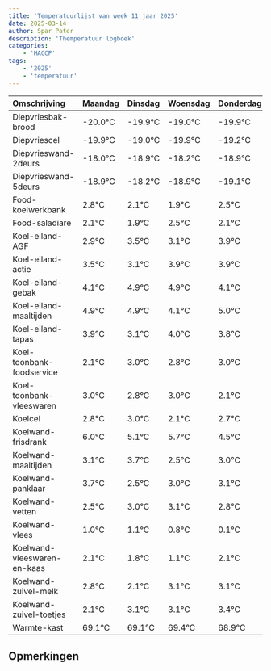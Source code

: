 ```yaml
---
title: 'Temperatuurlijst van week 11 jaar 2025'
date: 2025-03-14
author: Spar Pater
description: 'Themperatuur logboek'
categories:
    - 'HACCP'
tags:
    - '2025'
    - 'temperatuur'
---
```

|Omschrijving|Maandag|Dinsdag|Woensdag|Donderdag|Vrijdag|Zaterdag|Zondag|
|:---|:---|:---|:---|:---|:---|:---|:---|
|Diepvriesbak-brood|-20.0°C|-19.9°C|-19.0°C|-19.9°C|-19.2°C| | |
|Diepvriescel|-19.9°C|-19.0°C|-19.9°C|-19.2°C|-19.9°C| | |
|Diepvrieswand-2deurs|-18.0°C|-18.9°C|-18.2°C|-18.9°C|-19.1°C| | |
|Diepvrieswand-5deurs|-18.9°C|-18.2°C|-18.9°C|-19.1°C|-18.5°C| | |
|Food-koelwerkbank|2.8°C|2.1°C|1.9°C|2.5°C|2.1°C| | |
|Food-saladiare|2.1°C|1.9°C|2.5°C|2.1°C|2.9°C| | |
|Koel-eiland-AGF|2.9°C|3.5°C|3.1°C|3.9°C|3.9°C| | |
|Koel-eiland-actie|3.5°C|3.1°C|3.9°C|3.9°C|3.1°C| | |
|Koel-eiland-gebak|4.1°C|4.9°C|4.9°C|4.1°C|5.0°C| | |
|Koel-eiland-maaltijden|4.9°C|4.9°C|4.1°C|5.0°C|4.8°C| | |
|Koel-eiland-tapas|3.9°C|3.1°C|4.0°C|3.8°C|4.0°C| | |
|Koel-toonbank-foodservice|2.1°C|3.0°C|2.8°C|3.0°C|2.1°C| | |
|Koel-toonbank-vleeswaren|3.0°C|2.8°C|3.0°C|2.1°C|2.7°C| | |
|Koelcel|2.8°C|3.0°C|2.1°C|2.7°C|1.5°C| | |
|Koelwand-frisdrank|6.0°C|5.1°C|5.7°C|4.5°C|5.0°C| | |
|Koelwand-maaltijden|3.1°C|3.7°C|2.5°C|3.0°C|3.1°C| | |
|Koelwand-panklaar|3.7°C|2.5°C|3.0°C|3.1°C|2.8°C| | |
|Koelwand-vetten|2.5°C|3.0°C|3.1°C|2.8°C|2.1°C| | |
|Koelwand-vlees|1.0°C|1.1°C|0.8°C|0.1°C|1.1°C| | |
|Koelwand-vleeswaren-en-kaas|2.1°C|1.8°C|1.1°C|2.1°C|2.1°C| | |
|Koelwand-zuivel-melk|2.8°C|2.1°C|3.1°C|3.1°C|3.4°C| | |
|Koelwand-zuivel-toetjes|2.1°C|3.1°C|3.1°C|3.4°C|2.9°C| | |
|Warmte-kast|69.1°C|69.1°C|69.4°C|68.9°C|68.5°C| | |

## Opmerkingen


